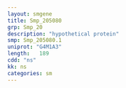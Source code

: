 ```yaml
---
layout: smgene
title: Smp_205080
grp: Smp_20
description: "hypothetical protein"
smp: Smp_205080.1
uniprot: "G4M1A3"
length:   189
cdd: "ns"
kk: ns
categories: sm
---
```

